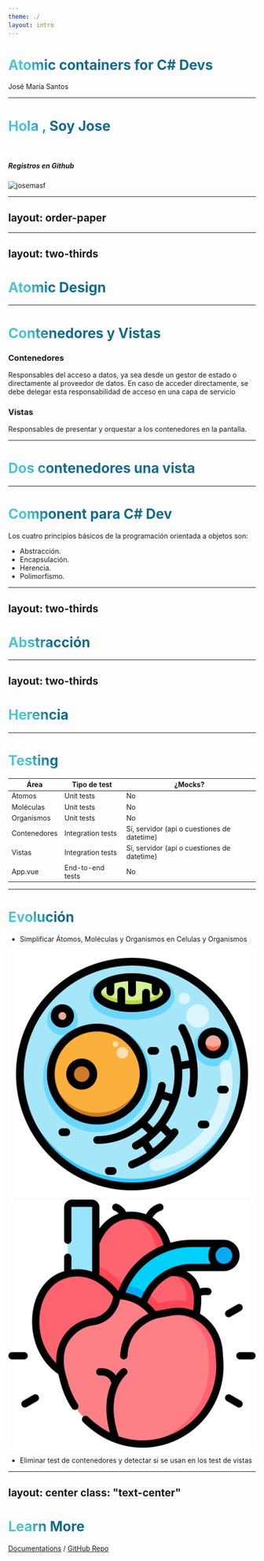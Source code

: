 ```yaml
---
theme: ./
layout: intro
---
```


# Atomic containers for C# Devs

José María Santos 

<template v-slot:icon>
  <div class="flex justify-center w-full h-full ">    
    <logos-c-sharp class="w-full h-full" />  
    <logos-vue class="w-full h-full" />  
  </div>  
</template>



---

# Hola <mdi-hand-wave class="text-3xl text-yellow-400 animate-bounce "/>, Soy Jose


<div class="flex justify-center">
  <div class="flex flex-col md:flex-row md:max-w-md rounded-lg bg-white shadow-lg">
    <img class=" w-full h-96 md:h-auto object-cover md:w-48 rounded-t-lg md:rounded-none md:rounded-l-lg" src="https://avatars.githubusercontent.com/u/24436751?v=4" alt="" />
    <div class="p-6 flex flex-col justify-start">
      <h5 class="text-gray-900 text-xl text-center font-medium mb-2">Registros en Github</h5>
      <p class="text-gray-700 text-base mb-4">
        <img src="https://github-readme-stats.vercel.app/api/top-langs?username=josemasf&show_icons=true&locale=en&layout=compact" alt="josemasf" />
      </p>      
    </div>
  </div>
</div>



<div class="grid grid-cols-4 gap-4 mt-2 ">
  <div>
    <EnterpriseAtom image="/logos/logo-vista.png" name="Vistalegre Solutions" :from="2007" :to="2017"  />    
  </div>
  <div>
    <EnterpriseAtom image="/logos/logo-ofg.png" name="OFG" :from="2017" :to="2018"  />    
  </div>
  <div>
    <EnterpriseAtom image="/logos/logo-inno.png" name="Innovation strategies" :from="2018" :to="2023"  />    
  </div>
  <div>
    <EnterpriseAtom image="/logos/logo-aida.png" name="Aida" :from="2023" :to="0"  />    
  </div>
</div>

<style>
h1 {
  background-color: #2B90B6;
  background-image: linear-gradient(45deg, #4EC5D4 10%, #146b8c 20%);
  background-size: 100%;
  -webkit-background-clip: text;
  -moz-background-clip: text;
  -webkit-text-fill-color: transparent;
  -moz-text-fill-color: transparent;
}
</style>

---
layout: order-paper
---

<div class="grid grid-cols-4 gap-4 text-white mt-10">
  <OrderPaperItem icon="atom" title="Atomic Desing" body="Patrón de diseño para diseñadores gráficos"/>
  <OrderPaperItem icon="csharp" title="Componentes para Backender" body="Coceptos de componentes para programadores C#"/>
  <OrderPaperItem icon="foldercogoutline" title="Responsabilidades" body="Atomic Containers en profundidad"/>
  <OrderPaperItem icon="test-tube" title="Testing" body="Test unitarios, integración y E2E ¿dónde?"/>
</div>


---
layout: two-thirds
---

# Atomic Design

<template v-slot:first-col>

<img src="/imgs/atomic-design.png" />

</template>

<template v-slot:second-col>
  Atomic Design es un sistema de diseño. 

  Los sistemas de diseño nos permiten crear mejores productos y de una forma más rápida y coordinada. De hecho, permite que los elementos de diseño sean reutilizables y al mismo tiempo escalables.
</template>

<!--
### Átomos
Los átomos son los componentes básicos de toda la materia. Cada elemento tiene propiedades distintas y no se pueden desglosar más sin perder su significado. Estos son los bloques de construcción más pequeños de su proyecto

### Moléculas
Las moléculas son un grupo de átomos ensamblados para adquirir nuevas propiedades o para completar una función.

### Organismos
Los organismos son un poco más complejos y forman porciones más grandes de nuestro producto.
-->

---

# Contenedores y Vistas

### Contenedores

Responsables del acceso a datos, ya sea desde un gestor de estado o directamente al proveedor de datos. En caso de acceder directamente, se debe delegar esta responsabilidad de acceso en una capa de servicio

### Vistas

Responsables de presentar y orquestar a los contenedores en la pantalla.

---

# Dos contenedores una vista 

<MainView />

---

# Component para C# Dev

Los cuatro principios básicos de la programación orientada a objetos son:

- Abstracción.
- Encapsulación.
- Herencia.
- Polimorfismo.

---
layout: two-thirds
---

# Abstracción

<template v-slot:first-col>
```ts
/// InputAtom.vue
<template>
  <input
    type="text"
    :value="title"
    @input="$emit('update:value', $event.target.value)"
  />
</template>

<script setup>
    defineProps(['title'])
    defineEmits(['update:value'])
</script>

```
</template>

<template v-slot:second-col>
  Input Atom
  <input-atom/>
</template>

<!--
Modelar los atributos e interacciones pertinentes de las entidades como clases para definir una representación abstracta de un sistema.
-->

---
layout: two-thirds
---

# Encapsulación

<template v-slot:first-col>
```ts
/// ButtonAtom.vue
  <template>
    <div class="p-5 bg-dark border-rounded">
      <button @click="increment">Púlasame {{ count }}</button>
    </div>
  </template>
  
  <script setup>
  import { ref } from 'vue';
  const count = ref(0);
  
  function increment() {
    count.value++;
  }
  </script>

```
</template>

<template v-slot:second-col>
  Buton Atom
  <button-atom />
</template>

<!--
Ocultar el estado interno y la funcionalidad de un objeto y permitir solo el acceso a través de un conjunto público de funciones.
-->

---
layout: two-thirds
---

# Herencia


<template v-slot:first-col>
```ts
// InputCounterMolecule.vue
<template>
    {{ myText }}
    <input-atom :text="myText" @update:value="myText = $event" />  
    <button-atom />    
</template>
  
<script setup>
    import { ref } from 'vue'

    import InputAtom from './InputAtom.vue';
    import ButtonAtom from './ButtonAtom.vue';  

    const myText= ref('');
</script>
```
</template>

<template v-slot:second-col>  
  <InputCounterMolecule />
</template>


<!--
Capacidad de crear nuevas abstracciones basadas en abstracciones existentes.
-->

---
layout: two-thirds
---

# Polimorfismo

<template v-slot:first-col>
```ts
// InputCounterMolecule2.vue
<template>
    {{ textNumber }}
    <input-atom :text="myText" @update:value="myText = $event" />  
    <button-atom @increment="myNumber = $event" />    
</template>
  
<script setup>
    import { ref,computed } from 'vue'
    import ButtonAtom from './ButtonAtom.vue';  

    const myText= ref('');
    const myNumber= ref(0);
    const textNumber= computed(() => myText.value + ' ' + myNumber.value);
   
</script>
```
</template>

<template v-slot:second-col>  
<InputCounterMolecule2/>
</template>


<!--
Capacidad de implementar propiedades o métodos heredados de maneras diferentes en varias abstracciones.
-->

---

# Testing

<table class="table-auto bg-dark">
  <thead class="text-center bg-gray-700">
    <tr>
      <th class="px-4 py-2">Área</th>
      <th class="px-4 py-2">Tipo de test</th>
      <th class="px-4 py-2">¿Mocks?</th>
    </tr>
  </thead>
  <tbody>
    <tr >
      <td class="px-4 py-2">Atomos</td>
      <td class="px-4 py-2">Unit tests</td>
      <td class="px-4 py-2">No</td>
    </tr>
    <tr>
      <td class="px-4 py-2">Moléculas</td>
      <td class="px-4 py-2">Unit tests</td>
      <td class="px-4 py-2">No</td>
    </tr>
    <tr>
      <td class="px-4 py-2">Organismos</td>
      <td class="px-4 py-2">Unit tests</td>
      <td class="px-4 py-2">No</td>
    </tr>
    <tr class="bg-blue-800">
      <td class="px-4 py-2">Contenedores</td>
      <td class="px-4 py-2">Integration tests</td>
      <td class="px-4 py-2">Sí, servidor (api o cuestiones de datetime)</td>
    </tr>
    <tr class="bg-blue-800">
      <td class="px-4 py-2">Vistas</td>
      <td class="px-4 py-2">Integration tests</td>
      <td class="px-4 py-2">Sí, servidor (api o cuestiones de datetime)</td>
    </tr>
    <tr class="bg-red-800">
      <td class="px-4 py-2">App.vue</td>
      <td class="px-4 py-2">End-to-end tests</td>
      <td class="px-4 py-2">No</td>
    </tr>
  </tbody>
</table>

---

# Evolución

- Simplificar Átomos, Moléculas y Organismos en Celulas y Organismos

<div class="flex justify-center items-center mb-5">
  <img src="/public/imgs/cell.png" class="h-50" />
  <img src="/public/imgs/heart.png" class="h-50" />
</div>

- Eliminar test de contenedores y detectar si se usan en los test de vistas

---
layout: center
class: "text-center"
---

# Learn More

[Documentations](https://sli.dev) / [GitHub Repo](https://github.com/slidevjs/slidev)
